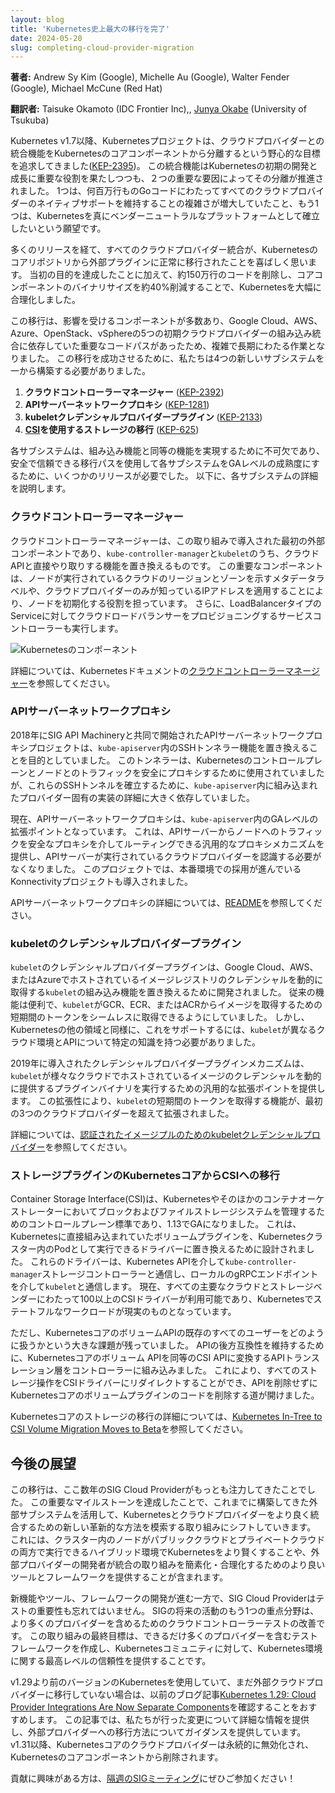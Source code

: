 ```yaml
---
layout: blog
title: 'Kubernetes史上最大の移行を完了'
date: 2024-05-20
slug: completing-cloud-provider-migration
---
```


**著者:** Andrew Sy Kim (Google), Michelle Au (Google), Walter Fender (Google), Michael McCune (Red Hat)

**翻訳者:** Taisuke Okamoto (IDC Frontier Inc),, [Junya Okabe](https://github.com/Okabe-Junya) (University of Tsukuba)

Kubernetes v1.7以降、Kubernetesプロジェクトは、クラウドプロバイダーとの統合機能をKubernetesのコアコンポーネントから分離するという野心的な目標を追求してきました([KEP-2395](https://github.com/kubernetes/enhancements/blob/master/keps/sig-cloud-provider/2395-removing-in-tree-cloud-providers/README.md))。
この統合機能はKubernetesの初期の開発と成長に重要な役割を果たしつつも、２つの重要な要因によってその分離が推進されました。
1つは、何百万行ものGoコードにわたってすべてのクラウドプロバイダーのネイティブサポートを維持することの複雑さが増大していたこと、もう1つは、Kubernetesを真にベンダーニュートラルなプラットフォームとして確立したいという願望です。

多くのリリースを経て、すべてのクラウドプロバイダー統合が、Kubernetesのコアリポジトリから外部プラグインに正常に移行されたことを喜ばしく思います。
当初の目的を達成したことに加えて、約150万行のコードを削除し、コアコンポーネントのバイナリサイズを約40%削減することで、Kubernetesを大幅に合理化しました。

この移行は、影響を受けるコンポーネントが多数あり、Google Cloud、AWS、Azure、OpenStack、vSphereの5つの初期クラウドプロバイダーの組み込み統合に依存していた重要なコードパスがあったため、複雑で長期にわたる作業となりました。
この移行を成功させるために、私たちは4つの新しいサブシステムを一から構築する必要がありました。

1. **クラウドコントローラーマネージャー** ([KEP-2392](https://github.com/kubernetes/enhancements/blob/master/keps/sig-cloud-provider/2392-cloud-controller-manager/README.md))
2. **APIサーバーネットワークプロキシ** ([KEP-1281](https://github.com/kubernetes/enhancements/tree/master/keps/sig-api-machinery/1281-network-proxy))
3. **kubeletクレデンシャルプロバイダープラグイン** ([KEP-2133](https://github.com/kubernetes/enhancements/tree/master/keps/sig-node/2133-kubelet-credential-providers))
4. **[CSI](https://github.com/container-storage-interface/spec?tab=readme-ov-file#container-storage-interface-csi-specification-)を使用するストレージの移行** ([KEP-625](https://github.com/kubernetes/enhancements/blob/master/keps/sig-storage/625-csi-migration/README.md))

各サブシステムは、組み込み機能と同等の機能を実現するために不可欠であり、安全で信頼できる移行パスを使用して各サブシステムをGAレベルの成熟度にするために、いくつかのリリースが必要でした。
以下に、各サブシステムの詳細を説明します。

### クラウドコントローラーマネージャー

クラウドコントローラーマネージャーは、この取り組みで導入された最初の外部コンポーネントであり、`kube-controller-manager`と`kubelet`のうち、クラウドAPIと直接やり取りする機能を置き換えるものです。
この重要なコンポーネントは、ノードが実行されているクラウドのリージョンとゾーンを示すメタデータラベルや、クラウドプロバイダーのみが知っているIPアドレスを適用することにより、ノードを初期化する役割を担っています。
さらに、LoadBalancerタイプのServiceに対してクラウドロードバランサーをプロビジョニングするサービスコントローラーも実行します。

![Kubernetesのコンポーネント](/images/docs/components-of-kubernetes.svg)

詳細については、Kubernetesドキュメントの[クラウドコントローラーマネージャー](/ja/docs/concepts/architecture/cloud-controller/)を参照してください。

### APIサーバーネットワークプロキシ

2018年にSIG API Machineryと共同で開始されたAPIサーバーネットワークプロキシプロジェクトは、`kube-apiserver`内のSSHトンネラー機能を置き換えることを目的としていました。
このトンネラーは、Kubernetesのコントロールプレーンとノードとのトラフィックを安全にプロキシするために使用されていましたが、これらのSSHトンネルを確立するために、`kube-apiserver`内に組み込まれたプロバイダー固有の実装の詳細に大きく依存していました。

現在、APIサーバーネットワークプロキシは、`kube-apiserver`内のGAレベルの拡張ポイントとなっています。
これは、APIサーバーからノードへのトラフィックを安全なプロキシを介してルーティングできる汎用的なプロキシメカニズムを提供し、APIサーバーが実行されているクラウドプロバイダーを認識する必要がなくなりました。
このプロジェクトでは、本番環境での採用が進んでいるKonnectivityプロジェクトも導入されました。

APIサーバーネットワークプロキシの詳細については、[README](https://github.com/kubernetes-sigs/apiserver-network-proxy#readme)を参照してください。

### kubeletのクレデンシャルプロバイダープラグイン

`kubelet`のクレデンシャルプロバイダープラグインは、Google Cloud、AWS、またはAzureでホストされているイメージレジストリのクレデンシャルを動的に取得する`kubelet`の組み込み機能を置き換えるために開発されました。
従来の機能は便利で、`kubelet`がGCR、ECR、またはACRからイメージを取得するための短期間のトークンをシームレスに取得できるようにしていました。
しかし、Kubernetesの他の領域と同様に、これをサポートするには、`kubelet`が異なるクラウド環境とAPIについて特定の知識を持つ必要がありました。

2019年に導入されたクレデンシャルプロバイダープラグインメカニズムは、`kubelet`が様々なクラウドでホストされているイメージのクレデンシャルを動的に提供するプラグインバイナリを実行するための汎用的な拡張ポイントを提供します。
この拡張性により、`kubelet`の短期間のトークンを取得する機能が、最初の3つのクラウドプロバイダーを超えて拡張されました。

詳細については、[認証されたイメージプルのためのkubeletクレデンシャルプロバイダー](/ja/docs/concepts/containers/images/#kubelet-credential-provider)を参照してください。

### ストレージプラグインのKubernetesコアからCSIへの移行

Container Storage Interface(CSI)は、Kubernetesやそのほかのコンテナオーケストレーターにおいてブロックおよびファイルストレージシステムを管理するためのコントロールプレーン標準であり、1.13でGAになりました。
これは、Kubernetesに直接組み込まれていたボリュームプラグインを、Kubernetesクラスター内のPodとして実行できるドライバーに置き換えるために設計されました。
これらのドライバーは、Kubernetes APIを介して`kube-controller-manager`ストレージコントローラーと通信し、ローカルのgRPCエンドポイントを介して`kubelet`と通信します。
現在、すべての主要なクラウドとストレージベンダーにわたって100以上のCSIドライバーが利用可能であり、Kubernetesでステートフルなワークロードが現実のものとなっています。

ただし、KubernetesコアのボリュームAPIの既存のすべてのユーザーをどのように扱うかという大きな課題が残っていました。
APIの後方互換性を維持するために、Kubernetesコアのボリューム APIを同等のCSI APIに変換するAPIトランスレーション層をコントローラーに組み込みました。
これにより、すべてのストレージ操作をCSIドライバーにリダイレクトすることができ、APIを削除せずにKubernetesコアのボリュームプラグインのコードを削除する道が開けました。

Kubernetesコアのストレージの移行の詳細については、[Kubernetes In-Tree to CSI Volume Migration Moves to Beta](https://kubernetes.io/blog/2019/12/09/kubernetes-1-17-feature-csi-migration-beta/)を参照してください。

## 今後の展望

この移行は、ここ数年のSIG Cloud Providerがもっとも注力してきたことでした。
この重要なマイルストーンを達成したことで、これまでに構築してきた外部サブシステムを活用して、Kubernetesとクラウドプロバイダーをより良く統合するための新しい革新的な方法を模索する取り組みにシフトしていきます。
これには、クラスター内のノードがパブリッククラウドとプライベートクラウドの両方で実行できるハイブリッド環境でKubernetesをより賢くすることや、外部プロバイダーの開発者が統合の取り組みを簡素化・合理化するためのより良いツールとフレームワークを提供することが含まれます。

新機能やツール、フレームワークの開発が進む一方で、SIG Cloud Providerはテストの重要性も忘れてはいません。
SIGの将来の活動のもう1つの重点分野は、より多くのプロバイダーを含めるためのクラウドコントローラーテストの改善です。
この取り組みの最終目標は、できるだけ多くのプロバイダーを含むテストフレームワークを作成し、Kubernetesコミュニティに対して、Kubernetes環境に関する最高レベルの信頼性を提供することです。

v1.29より前のバージョンのKubernetesを使用していて、まだ外部クラウドプロバイダーに移行していない場合は、以前のブログ記事[Kubernetes 1.29: Cloud Provider Integrations Are Now Separate Components](/blog/2023/12/14/cloud-provider-integration-changes/)を確認することをおすすめします。
この記事では、私たちが行った変更について詳細な情報を提供し、外部プロバイダーへの移行方法についてガイダンスを提供しています。
v1.31以降、Kubernetesコアのクラウドプロバイダーは永続的に無効化され、Kubernetesのコアコンポーネントから削除されます。

貢献に興味がある方は、[隔週のSIGミーティング](https://github.com/kubernetes/community/tree/master/sig-cloud-provider#meetings)にぜひご参加ください！
